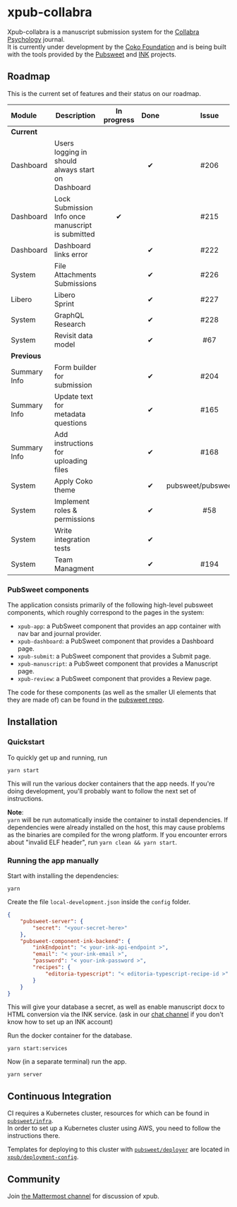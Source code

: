 # xpub-collabra
Xpub-collabra is a manuscript submission system for the [Collabra Psychology](https://www.collabra.org/) journal.  
It is currently under development by the [Coko Foundation](https://coko.foundation/) and is being built with the tools provided by the [Pubsweet](https://gitlab.coko.foundation/pubsweet/pubsweet) and [INK](https://gitlab.coko.foundation/INK) projects.  

## Roadmap

This is the current set of features and their status on our roadmap.

|Module             |Description                                    |In progress    |Done       |Issue
|:---               |---                                            |:---:          |:---:      |:---:
|**Current**|
|Dashboard      |Users logging in should always start on Dashboard  |                |&#x2714;  |#206
|Dashboard      |Lock Submission Info once manuscript is submitted  |&#x2714;        |  |#215
|Dashboard      |Dashboard links error                              |                |&#x2714;  |#222
|System         |File Attachments Submissions                       |                |&#x2714;  |#226
|Libero         |Libero  Sprint                       |                |&#x2714;  |#227
|System         |GraphQL Research                      |                |&#x2714;  |#228
|System         |Revisit data model                                 |       |&#x2714;           |#67
|**Previous**|
|Summary Info       |Form builder for submission                    |               |&#x2714;   |#204
|Summary Info       |Update text for metadata questions             |               |&#x2714;   |#165
|Summary Info       |Add instructions for uploading files           |               |&#x2714;   |#168
|System             |Apply Coko theme                               |               |&#x2714;   |pubsweet/pubsweet#372
|System             |Implement roles & permissions                  |               |&#x2714;   |#58
|System             |Write integration tests                        |               |&#x2714;   |
|System             |Team Managment                                 |               |&#x2714;   |#194


### PubSweet components
The application consists primarily of the following high-level pubsweet components, which roughly correspond to the pages in the system:

* `xpub-app`: a PubSweet component that provides an app container with nav bar and journal provider.
* `xpub-dashboard`: a PubSweet component that provides a Dashboard page.
* `xpub-submit`: a PubSweet component that provides a Submit page.
* `xpub-manuscript`: a PubSweet component that provides a Manuscript page.
* `xpub-review`: a PubSweet component that provides a Review page.

The code for these components (as well as the smaller UI elements that they are made of) can be found in the [pubsweet repo](https://gitlab.coko.foundation/pubsweet/pubsweet/tree/master/packages).


## Installation

### Quickstart

To quickly get up and running, run

```
yarn start
```

This will run the various docker containers that the app needs. If you're doing development, you'll probably want to follow the next set of instructions.

**Note**:  
`yarn` will be run automatically inside the container to install dependencies. If dependencies were already installed on the host, this may cause problems as the binaries are compiled for the wrong platform. If you encounter errors about "invalid ELF header", run `yarn clean && yarn start`.

### Running the app manually

Start with installing the dependencies:
```
yarn
```

Create the file `local-development.json` inside the `config` folder.

```json
{
    "pubsweet-server": {
        "secret": "<your-secret-here>"
    },
    "pubsweet-component-ink-backend": {
        "inkEndpoint": "< your-ink-api-endpoint >",
        "email": "< your-ink-email >",
        "password": "< your-ink-password >",
        "recipes": {
            "editoria-typescript": "< editoria-typescript-recipe-id >"
        }
    }
}
```

This will give your database a secret, as well as enable manuscript docx to HTML conversion via the INK service. (ask in our [chat channel](https://mattermost.coko.foundation/coko/channels/xpub) if you don't know how to set up an INK account)

Run the docker container for the database.

```
yarn start:services
```

Now (in a separate terminal) run the app.
```
yarn server
```

## Continuous Integration

CI requires a Kubernetes cluster, resources for which can be found in [`pubsweet/infra`](https://gitlab.coko.foundation/pubsweet/infra).  
In order to set up a Kubernetes cluster using AWS, you need to follow the instructions there.  

Templates for deploying to this cluster with [`pubsweet/deployer`](https://gitlab.coko.foundation/pubsweet/deployer) are located in [`xpub/deployment-config`](https://gitlab.coko.foundation/xpub/deployment-config).

## Community

Join [the Mattermost channel](https://mattermost.coko.foundation/coko/channels/xpub) for discussion of xpub.
